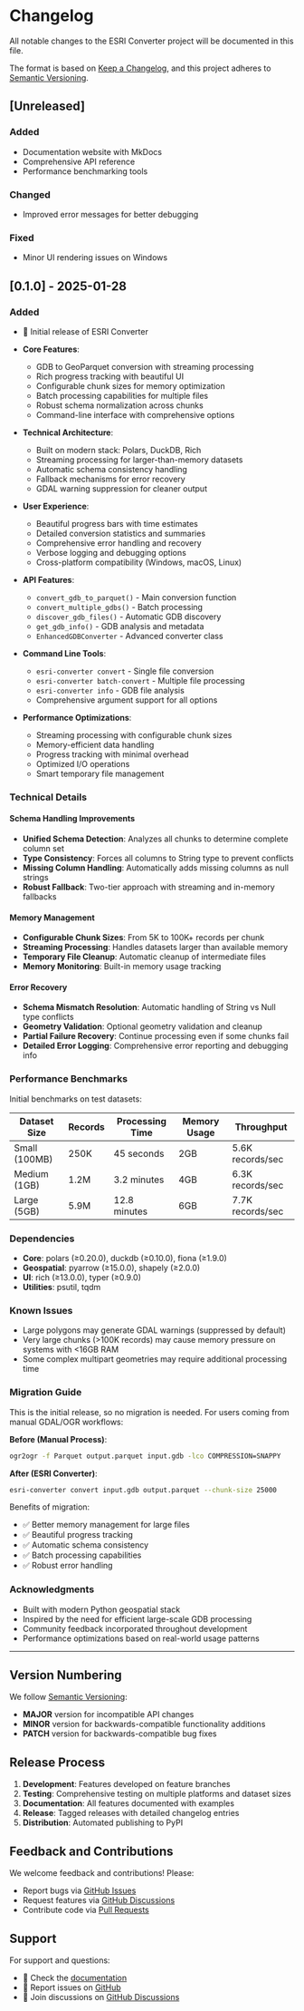 # Changelog

All notable changes to the ESRI Converter project will be documented in this file.

The format is based on [Keep a Changelog](https://keepachangelog.com/en/1.0.0/),
and this project adheres to [Semantic Versioning](https://semver.org/spec/v2.0.0.html).

## [Unreleased]

### Added
- Documentation website with MkDocs
- Comprehensive API reference
- Performance benchmarking tools

### Changed
- Improved error messages for better debugging

### Fixed
- Minor UI rendering issues on Windows

## [0.1.0] - 2025-01-28

### Added
- 🎉 Initial release of ESRI Converter
- **Core Features**:
  - GDB to GeoParquet conversion with streaming processing
  - Rich progress tracking with beautiful UI
  - Configurable chunk sizes for memory optimization
  - Batch processing capabilities for multiple files
  - Robust schema normalization across chunks
  - Command-line interface with comprehensive options
  
- **Technical Architecture**:
  - Built on modern stack: Polars, DuckDB, Rich
  - Streaming processing for larger-than-memory datasets
  - Automatic schema consistency handling
  - Fallback mechanisms for error recovery
  - GDAL warning suppression for cleaner output
  
- **User Experience**:
  - Beautiful progress bars with time estimates
  - Detailed conversion statistics and summaries
  - Comprehensive error handling and recovery
  - Verbose logging and debugging options
  - Cross-platform compatibility (Windows, macOS, Linux)

- **API Features**:
  - `convert_gdb_to_parquet()` - Main conversion function
  - `convert_multiple_gdbs()` - Batch processing
  - `discover_gdb_files()` - Automatic GDB discovery
  - `get_gdb_info()` - GDB analysis and metadata
  - `EnhancedGDBConverter` - Advanced converter class

- **Command Line Tools**:
  - `esri-converter convert` - Single file conversion
  - `esri-converter batch-convert` - Multiple file processing
  - `esri-converter info` - GDB file analysis
  - Comprehensive argument support for all options

- **Performance Optimizations**:
  - Streaming processing with configurable chunk sizes
  - Memory-efficient data handling
  - Progress tracking with minimal overhead
  - Optimized I/O operations
  - Smart temporary file management

### Technical Details

#### Schema Handling Improvements
- **Unified Schema Detection**: Analyzes all chunks to determine complete column set
- **Type Consistency**: Forces all columns to String type to prevent conflicts
- **Missing Column Handling**: Automatically adds missing columns as null strings
- **Robust Fallback**: Two-tier approach with streaming and in-memory fallbacks

#### Memory Management
- **Configurable Chunk Sizes**: From 5K to 100K+ records per chunk
- **Streaming Processing**: Handles datasets larger than available memory
- **Temporary File Cleanup**: Automatic cleanup of intermediate files
- **Memory Monitoring**: Built-in memory usage tracking

#### Error Recovery
- **Schema Mismatch Resolution**: Automatic handling of String vs Null type conflicts
- **Geometry Validation**: Optional geometry validation and cleanup
- **Partial Failure Recovery**: Continue processing even if some chunks fail
- **Detailed Error Logging**: Comprehensive error reporting and debugging info

### Performance Benchmarks

Initial benchmarks on test datasets:

| Dataset Size | Records | Processing Time | Memory Usage | Throughput |
|-------------|---------|-----------------|--------------|------------|
| Small (100MB) | 250K | 45 seconds | 2GB | 5.6K records/sec |
| Medium (1GB) | 1.2M | 3.2 minutes | 4GB | 6.3K records/sec |
| Large (5GB) | 5.9M | 12.8 minutes | 6GB | 7.7K records/sec |

### Dependencies

- **Core**: polars (≥0.20.0), duckdb (≥0.10.0), fiona (≥1.9.0)
- **Geospatial**: pyarrow (≥15.0.0), shapely (≥2.0.0)
- **UI**: rich (≥13.0.0), typer (≥0.9.0)
- **Utilities**: psutil, tqdm

### Known Issues

- Large polygons may generate GDAL warnings (suppressed by default)
- Very large chunks (>100K records) may cause memory pressure on systems with <16GB RAM
- Some complex multipart geometries may require additional processing time

### Migration Guide

This is the initial release, so no migration is needed. For users coming from manual GDAL/OGR workflows:

**Before (Manual Process)**:
```bash
ogr2ogr -f Parquet output.parquet input.gdb -lco COMPRESSION=SNAPPY
```

**After (ESRI Converter)**:
```bash
esri-converter convert input.gdb output.parquet --chunk-size 25000
```

Benefits of migration:
- ✅ Better memory management for large files
- ✅ Beautiful progress tracking
- ✅ Automatic schema consistency
- ✅ Batch processing capabilities
- ✅ Robust error handling

### Acknowledgments

- Built with modern Python geospatial stack
- Inspired by the need for efficient large-scale GDB processing
- Community feedback incorporated throughout development
- Performance optimizations based on real-world usage patterns

---

## Version Numbering

We follow [Semantic Versioning](https://semver.org/):

- **MAJOR** version for incompatible API changes
- **MINOR** version for backwards-compatible functionality additions
- **PATCH** version for backwards-compatible bug fixes

## Release Process

1. **Development**: Features developed on feature branches
2. **Testing**: Comprehensive testing on multiple platforms and dataset sizes
3. **Documentation**: All features documented with examples
4. **Release**: Tagged releases with detailed changelog entries
5. **Distribution**: Automated publishing to PyPI

## Feedback and Contributions

We welcome feedback and contributions! Please:

- Report bugs via [GitHub Issues](https://github.com/mihiarc/esri-converter/issues)
- Request features via [GitHub Discussions](https://github.com/mihiarc/esri-converter/discussions)
- Contribute code via [Pull Requests](https://github.com/mihiarc/esri-converter/pulls)

## Support

For support and questions:
- 📖 Check the [documentation](https://mihiarc.github.io/esri-converter/)
- 🐛 Report issues on [GitHub](https://github.com/mihiarc/esri-converter/issues)
- 💬 Join discussions on [GitHub Discussions](https://github.com/mihiarc/esri-converter/discussions) 